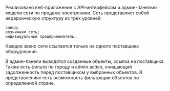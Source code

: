 Реализовано веб-приложение с API-интерфейсом и админ-панелью модели сети по продаже электроники.
Сеть представляет собой иерархическую структуру из трех уровней:

    завод;
    розничная сеть;
    индивидуальный предприниматель.
Каждое звено сети ссылается только на одного поставщика оборудования.

В админ-панели выводятся созданные объекты, ссылка на поставщика. Также есть фильтр по городу и
admin action, очищающий задолженность перед поставщиком у выбранных объектов. В представлениях есть
возможность фильтрации объектов по определенной стране.
